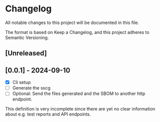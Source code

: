 # Changelog

All notable changes to this project will be documented in this file.

The format is based on Keep a Changelog, and this project adheres to Semantic Versioning.

## [Unreleased]

## [0.0.1] - 2024-09-10

- [x] Cli setup
- [ ] Generate the sscg
- [ ] Optional: Send the files generated and the SBOM to another http endpoint.

This definition is very incomplete since there are yet no clear information about e.g. test reports and API endpoints.
